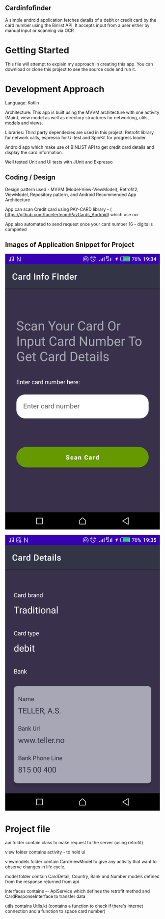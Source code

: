 ## Cardinfofinder
A simple android application fetches details of a debit or credit card by the card number using the Binlist API.
It accepts input from a user either by manual input or scanning via OCR

# Getting Started
This file will attempt to explain my approach in creating this app. You can download or clone this project to see the source code and run it.

# Development Approach
Language: Kotlin

Architecture: This app is built using the MVVM architecture with one activity (Main), view model as well as directory structures for networking, utils, models and views.

Libraries: Third party dependecies are used in this project: Retrofit library for network calls, espresso for UI test and SpinKit for progress loader

Android app which make use of BINLIST API to get credit card details and display the card information.

Well tested Unit and UI tests with JUnit and Expresso


## Coding / Design
Design pattern used - MVVM (Model-View-ViewModel), Retrofit2, ViewModel, Repository pattern, and Android Recommended App Architecture

App can scan Credit card using PAY-CARD library - ( https://github.com/faceterteam/PayCards_Android) which use ocr

App also automated to send request once your card number 16 - digits is completed

## Images of Application Snippet for Project

![Card Info App Image One](https://github.com/Emmanuelcookey15/images/blob/main/Screenshot_20210228-193421.png)

![Card Info App Image Two](https://github.com/Emmanuelcookey15/images/blob/main/Screenshot_20210228-193526.png)

# Project file

api folder contain class to make request to the server (using retrofit)

view folder contains activity - to hold ui

viewmodels folder contain CardViewModel to give any activity that want to observe changes in life cycle.

model folder contain CardDetail, Country, Bank and Number models defined from the response returned from api

interfaces contains -- ApiService which defines the retrofit method and CardResponseInterface to transfer data

utils contains Utils.kt (contains a function to check if there's internet connection and a function to space card number)



